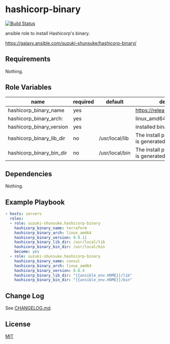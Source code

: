 # hashicorp-binary

[![Build Status](https://travis-ci.org/suzuki-shunsuke/ansible-hashicorp-binary.svg?branch=master)](https://travis-ci.org/suzuki-shunsuke/ansible-hashicorp-binary)

ansible role to install Hashicorp's binary.

https://galaxy.ansible.com/suzuki-shunsuke/hashicorp-binary/

## Requirements

Nothing.

## Role Variables

name | required | default | description
--- | --- | --- | ---
hashicorp_binary_name | yes | | https://releases.hashicorp.com/
hashicorp_binary_arch: | yes | | linux_amd64, etc
hashicorp_binary_version | yes | | installed binary version
hashicorp_binary_lib_dir | no | /usr/local/lib | The install path. This directory is generated if it doesn't exist
hashicorp_binary_bin_dir | no | /usr/local/bin | The install path. This directory is generated if it doesn't exist

## Dependencies

Nothing.

## Example Playbook

```yaml
- hosts: servers
  roles:
  - role: suzuki-shunsuke.hashicorp-binary
    hashicorp_binary_name: terraform
    hashicorp_binary_arch: linux_amd64
    hashicorp_binary_version: 0.9.11
    hashicorp_binary_lib_dir: /usr/local/lib
    hashicorp_binary_bin_dir: /usr/local/bin
    become: yes
  - role: suzuki-shunsuke.hashicorp-binary
    hashicorp_binary_name: consul
    hashicorp_binary_arch: linux_amd64
    hashicorp_binary_version: 0.8.4
    hashicorp_binary_lib_dir: "{{ansible_env.HOME}}/lib"
    hashicorp_binary_bin_dir: "{{ansible_env.HOME}}/bin"
```

## Change Log

See [CHANGELOG.md](CHANGELOG.md).

## License

[MIT](LICENSE)
